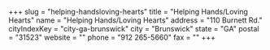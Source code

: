 +++
slug = "helping-handsloving-hearts"
title = "Helping Hands/Loving Hearts"
name = "Helping Hands/Loving Hearts"
address = "110 Burnett Rd."
cityIndexKey = "city-ga-brunswick"
city = "Brunswick"
state = "GA"
postal = "31523"
website = ""
phone = "912 265-5660"
fax = ""
+++
